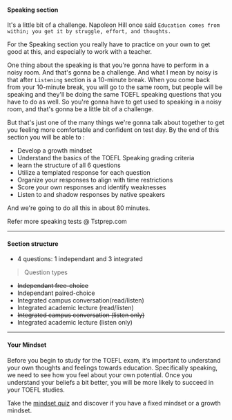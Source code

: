 #### Speaking section

It's a little bit of a challenge. 
Napoleon Hill once said `Education comes from within; you get it by struggle, effort, and thoughts.`

For the Speaking section you really have to practice on your own to get good at this, and especially to work with a teacher.

One thing about the speaking is that you're gonna have to perform in a noisy room. 
And that's gonna be a challenge.
And what I mean by noisy is that after `Listening` section is a 10-minute break. When you come back from your 10-minute break, you will go to the same room, but people will be speaking and they'll be doing the same TOEFL speaking questions that you have to do as well. So you're gonna have to get used to speaking in a noisy room,
and that's gonna be a little bit of a challenge. 

But that's just one of the many things we're gonna talk about together to get you feeling more comfortable and confident on test day. 
By the end of this section you will be able to :

- Develop a growth mindset 
- Understand the basics of the TOEFL Speaking grading criteria
- learn the structure of all 6 questions
- Utilize a templated response for each question
- Organize your responses to align with time restrictions
- Score your own responses and identify weaknesses 
- Listen to and shadow responses by native speakers

And we're going to do all this in about 80 minutes.

Refer more speaking tests @ Tstprep.com

---
#### Section structure

- 4 questions: 1 independant and 3 integrated

> Question types

- ~~Independant free-choice~~
- Independant paired-choice
- Integrated campus conversation(read/listen)
- Integrated academic lecture (read/listen)
- ~~Integrated campus conversation (listen only)~~
- Integrated academic lecture (listen only)

---

#### Your Mindset
Before you begin to study for the TOEFL exam, it’s important to understand your own thoughts and feelings towards education. Specifically speaking, we need to see how you feel about your own potential. Once you understand your beliefs a bit better, you will be more likely to succeed in your TOEFL studies.

Take the [mindset quiz](https://github.com/napsterhopes/English_Competency/blob/main/TOEFL/03.Speaking_Section/Mindset%2BQuestionnaire.pdf) and discover if you have a fixed mindset or a growth mindset.
